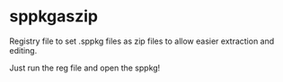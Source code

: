 # sppkgaszip
Registry file to set .sppkg files as zip files to allow easier extraction and editing.

Just run the reg file and open the sppkg!
